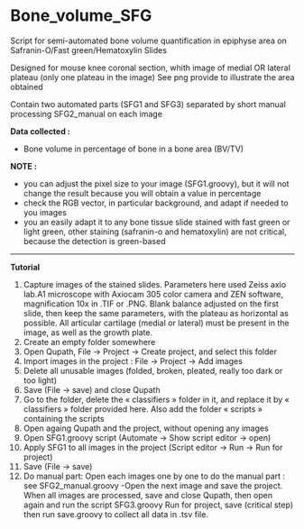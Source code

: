 # Bone_volume_SFG
Script for semi-automated bone volume quantification in epiphyse area on Safranin-O/Fast green/Hematoxylin Slides  

Designed for mouse knee coronal section, whith image of medial OR lateral plateau (only one plateau in the image)
See png provide to illustrate the area obtained

Contain two automated parts (SFG1 and SFG3) separated by short manual processing SFG2_manual on each image


<b>Data collected :</b>
 - Bone volume in percentage of bone in a bone area (BV/TV)
 
 <b>NOTE : </b>
 - you can adjust the pixel size to your image (SFG1.groovy), but it will not change the result because you will obtain a value in percentage
 - check the RGB vector, in particular background, and adapt if needed to you images
 - you an easily adapt it to any bone tissue slide stained with fast green or light green, other staining (safranin-o and hematoxylin) are not critical, because the detection is green-based
 
 **************************************************************************
<b> Tutorial</b>
1)	Capture images of the stained slides. Parameters here used Zeiss axio lab.A1 microscope with Axiocam 305 color camera and ZEN software, magnification 10x in .TIF or .PNG. Blank balance adjusted on the first slide, then keep the same parameters, with the plateau as horizontal as possible. All articular cartilage (medial or lateral) must be present in the image, as well as the growth plate. 
2)	Create an empty folder somewhere
3)	Open Qupath, File -> Project -> Create project, and select this folder 
4)	Import images in the project : File -> Project -> Add images 
5)	Delete all unusable images (folded, broken, pleated, really too dark or too light)
6)	Save (File -> save) and close Qupath
7)	Go to the folder, delete the « classifiers » folder in it, and replace it by « classifiers » folder provided here. Also add the folder « scripts » containing the scripts 
8)	Open againg Qupath and the project, without opening any images
9)	Open SFG1.groovy script (Automate -> Show script editor -> open)
10)	Apply SFG1 to all images in the project (Script editor -> Run -> Run for project)
11)	Save (File -> save)
12) Do manual part:
Open each images one by one to do the manual part : see SFG2_manual.groovy
-Open the next image and save the project.
When all images are processed, save and close Qupath, then open again and run the script SFG3.groovy Run for project, 
save (critical step) then run save.groovy to collect all data in .tsv file. 
